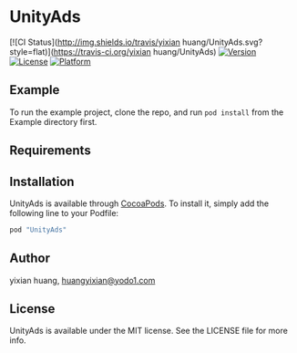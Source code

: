 # UnityAds

[![CI Status](http://img.shields.io/travis/yixian huang/UnityAds.svg?style=flat)](https://travis-ci.org/yixian huang/UnityAds)
[![Version](https://img.shields.io/cocoapods/v/UnityAds.svg?style=flat)](http://cocoapods.org/pods/UnityAds)
[![License](https://img.shields.io/cocoapods/l/UnityAds.svg?style=flat)](http://cocoapods.org/pods/UnityAds)
[![Platform](https://img.shields.io/cocoapods/p/UnityAds.svg?style=flat)](http://cocoapods.org/pods/UnityAds)

## Example

To run the example project, clone the repo, and run `pod install` from the Example directory first.

## Requirements

## Installation

UnityAds is available through [CocoaPods](http://cocoapods.org). To install
it, simply add the following line to your Podfile:

```ruby
pod "UnityAds"
```

## Author

yixian huang, huangyixian@yodo1.com

## License

UnityAds is available under the MIT license. See the LICENSE file for more info.
